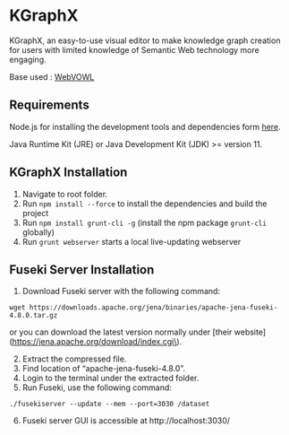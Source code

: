 KGraphX 
=======
KGraphX, an easy-to-use visual editor to make knowledge graph creation
for users with limited knowledge of Semantic Web technology more engaging.

Base used : [WebVOWL](http://vowl.visualdataweb.org/webvowl.html)

Requirements
------------
Node.js for installing the development tools and dependencies form [here](https://nodejs.org/en).

Java Runtime Kit (JRE) or Java Development Kit (JDK) >= version 11.

KGraphX Installation
-----------------
1. Navigate to root folder.
2. Run `npm install --force` to install the dependencies and build the project
3. Run `npm install grunt-cli -g` (install the npm package `grunt-cli` globally)
4. Run `grunt webserver` starts a local live-updating webserver


Fuseki Server Installation
-----------------
1. Download Fuseki server with the following command: 
```
wget https://downloads.apache.org/jena/binaries/apache-jena-fuseki-4.8.0.tar.gz
```
or you can download the latest version normally under [their website](https://jena.apache.org/download/index.cgi\).

2. Extract the compressed file. 
3. Find location of “apache-jena-fuseki-4.8.0”. 
4. Login to the terminal under the extracted folder. 
5. Run Fuseki, use the following command:
```
./fusekiserver --update --mem --port=3030 /dataset
```
6. Fuseki server GUI is accessible at http://localhost:3030/
